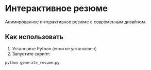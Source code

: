 # Интерактивное резюме

Анимированное интерактивное резюме с современным дизайном.

## Как использовать

1. Установите Python (если не установлен)
2. Запустите скрипт:
```bash
python generate_resume.py
